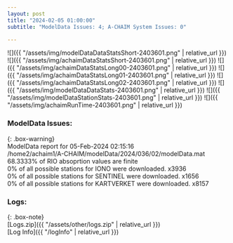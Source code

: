 ```yaml
---
layout: post
title: "2024-02-05 01:00:00"
subtitle: "ModelData Issues: 4; A-CHAIM System Issues: 0"

---
```


![]({{ "/assets/img/modelDataDataStatsShort-2403601.png" | relative_url }})
![]({{ "/assets/img/achaimDataStatsShort-2403601.png" | relative_url }})
![]({{ "/assets/img/achaimDataStatsLong00-2403601.png" | relative_url }})
![]({{ "/assets/img/achaimDataStatsLong01-2403601.png" | relative_url }})
![]({{ "/assets/img/achaimDataStatsLong02-2403601.png" | relative_url }})
![]({{ "/assets/img/modelDataDataStats-2403601.png" | relative_url }})
![]({{ "/assets/img/modelDataStationStats-2403601.png" | relative_url }})
![]({{ "/assets/img/achaimRunTime-2403601.png" | relative_url }})


### ModelData Issues:  
  
{: .box-warning}  
 ModelData report for 05-Feb-2024 02:15:16   
 /home2/achaim1/A-CHAIM/modelData/2024/036/02/modelData.mat   
 68.3333% of RIO absoprtion values are finite   
 0% of all possible stations for IONO were downloaded. x3936   
 0% of all possible stations for SENTINEL were downloaded. x1656   
 0% of all possible stations for KARTVERKET were downloaded. x8157   
  


### Logs:  
  
{: .box-note}  
[Logs.zip]({{ "/assets/other/logs.zip" | relative_url }})  
[Log Info]({{ "/logInfo" | relative_url }})  
